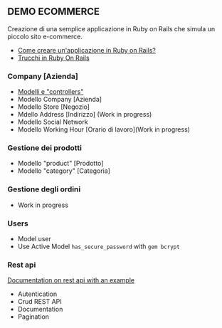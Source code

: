## DEMO ECOMMERCE 
Creazione di una semplice applicazione in Ruby on Rails che simula un piccolo sito e-commerce.

* [Come creare un'applicazione in Ruby on Rails?]()
* [Trucchi in Ruby On Rails]()


### Company [Azienda]
* [Modelli e "controllers"](/public/documentations/company/company.md)
* Modello Company [Azienda] 
* Modello Store [Negozio]
* Mdello Address [Indirizzo] (Work in progress)
* Modello Social Network
* Modello Working Hour [Orario di lavoro](Work in progress)



### Gestione dei prodotti
* Modello "product" [Prodotto]
* Modello "category" [Categoria]

### Gestione degli ordini
* Work in progress

### Users
* Model user
* Use Active Model `has_secure_password` with `gem bcrypt` 



### Rest api
[Documentation on rest api with an example](/public/documentations/rest_api/name_space_rest_api.md "REST API")

* Autentication
* Crud REST API
* Documentation
* Pagination


